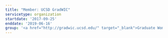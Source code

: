 ```yaml
---
title: "Member: UCSD GradWIC"
servicetype: organization
startdate: '2017-09-25'
enddate: '2019-06-16'
group: '<a href="http://gradwic.ucsd.edu/" target="_blank">Graduate Women in Computing (GradWIC)</a>, UC San Diego'
---
```

